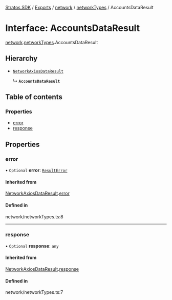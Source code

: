 [Stratos SDK](../README.md) / [Exports](../modules.md) / [network](../modules/network.md) / [networkTypes](../modules/network.networkTypes.md) / AccountsDataResult

# Interface: AccountsDataResult

[network](../modules/network.md).[networkTypes](../modules/network.networkTypes.md).AccountsDataResult

## Hierarchy

- [`NetworkAxiosDataResult`](network.networkTypes.NetworkAxiosDataResult.md)

  ↳ **`AccountsDataResult`**

## Table of contents

### Properties

- [error](network.networkTypes.AccountsDataResult.md#error)
- [response](network.networkTypes.AccountsDataResult.md#response)

## Properties

### error

• `Optional` **error**: [`ResultError`](network.networkTypes.ResultError.md)

#### Inherited from

[NetworkAxiosDataResult](network.networkTypes.NetworkAxiosDataResult.md).[error](network.networkTypes.NetworkAxiosDataResult.md#error)

#### Defined in

network/networkTypes.ts:8

___

### response

• `Optional` **response**: `any`

#### Inherited from

[NetworkAxiosDataResult](network.networkTypes.NetworkAxiosDataResult.md).[response](network.networkTypes.NetworkAxiosDataResult.md#response)

#### Defined in

network/networkTypes.ts:7
